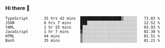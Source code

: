 ### Hi there 👋

<!--START_SECTION:waka-->

```text
TypeScript       35 hrs 42 mins  ██████████████████▒░░░░░░   73.03 %
JSON             6 hrs 7 mins    ███░░░░░░░░░░░░░░░░░░░░░░   12.52 %
YAML             1 hr 55 mins    █░░░░░░░░░░░░░░░░░░░░░░░░   03.93 %
JavaScript       1 hr 7 mins     ▓░░░░░░░░░░░░░░░░░░░░░░░░   02.30 %
HTML             44 mins         ▒░░░░░░░░░░░░░░░░░░░░░░░░   01.51 %
Bash             35 mins         ▒░░░░░░░░░░░░░░░░░░░░░░░░   01.21 %
```

<!--END_SECTION:waka-->

<!--
**arlenxuzj/arlenxuzj** is a ✨ _special_ ✨ repository because its `README.md` (this file) appears on your GitHub profile.

Here are some ideas to get you started:

- 🔭 I’m currently working on ...
- 🌱 I’m currently learning ...
- 👯 I’m looking to collaborate on ...
- 🤔 I’m looking for help with ...
- 💬 Ask me about ...
- 📫 How to reach me: ...
- 😄 Pronouns: ...
- ⚡ Fun fact: ...
-->

